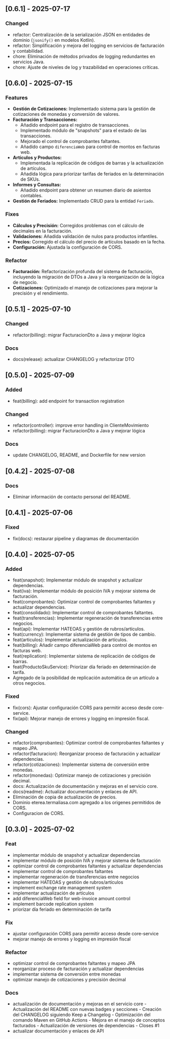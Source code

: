 
## [0.6.1] - 2025-07-17
### Changed
- refactor: Centralización de la serialización JSON en entidades de dominio (`jsonify()` en modelos Kotlin).
- refactor: Simplificación y mejora del logging en servicios de facturación y contabilidad.
- chore: Eliminación de métodos privados de logging redundantes en servicios Java.
- chore: Ajuste de niveles de log y trazabilidad en operaciones críticas.

## [0.6.0] - 2025-07-15

### Features
- **Gestión de Cotizaciones:** Implementado sistema para la gestión de cotizaciones de monedas y conversión de valores.
- **Facturación y Transacciones:**
    - Añadido endpoint para el registro de transacciones.
    - Implementado módulo de "snapshots" para el estado de las transacciones.
    - Mejorado el control de comprobantes faltantes.
    - Añadido campo `diferenciaWeb` para control de montos en facturas web.
- **Artículos y Productos:**
    - Implementada la replicación de códigos de barras y la actualización de artículos.
    - Añadida lógica para priorizar tarifas de feriados en la determinación de SKUs.
- **Informes y Consultas:**
    - Añadido endpoint para obtener un resumen diario de asientos contables.
- **Gestión de Feriados:** Implementado CRUD para la entidad `Feriado`.

### Fixes
- **Cálculos y Precisión:** Corregidos problemas con el cálculo de decimales en la facturación.
- **Validaciones:** Añadida validación de nulos para productos infantiles.
- **Precios:** Corregido el cálculo del precio de artículos basado en la fecha.
- **Configuración:** Ajustada la configuración de CORS.

### Refactor
- **Facturación:** Refactorización profunda del sistema de facturación, incluyendo la migración de DTOs a Java y la reorganización de la lógica de negocio.
- **Cotizaciones:** Optimizado el manejo de cotizaciones para mejorar la precisión y el rendimiento.

## [0.5.1] - 2025-07-10

### Changed
- refactor(billing): migrar FacturacionDto a Java y mejorar lógica

### Docs
- docs(release): actualizar CHANGELOG y refactorizar DTO

## [0.5.0] - 2025-07-09

### Added
- feat(billing): add endpoint for transaction registration

### Changed
- refactor(controller): improve error handling in ClienteMovimiento
- refactor(billing): migrar FacturacionDto a Java y mejorar lógica

### Docs
- update CHANGELOG, README, and Dockerfile for new version

## [0.4.2] - 2025-07-08

### Docs
- Eliminar información de contacto personal del README.

## [0.4.1] - 2025-07-06

### Fixed
- fix(docs): restaurar pipeline y diagramas de documentación

## [0.4.0] - 2025-07-05

### Added
- feat(snapshot): Implementar módulo de snapshot y actualizar dependencias.
- feat(iva): Implementar módulo de posición IVA y mejorar sistema de facturación.
- feat(comprobantes): Optimizar control de comprobantes faltantes y actualizar dependencias.
- feat(consolidado): Implementar control de comprobantes faltantes.
- feat(transferencias): Implementar regeneración de transferencias entre negocios.
- feat(api): Implementar HATEOAS y gestión de rubros/artículos.
- feat(currency): Implementar sistema de gestión de tipos de cambio.
- feat(articulos): Implementar actualización de artículos.
- feat(billing): Añadir campo diferenciaWeb para control de montos en facturas web.
- feat(replication): Implementar sistema de replicación de códigos de barras.
- feat(ProductoSkuService): Priorizar día feriado en determinación de tarifa.
- Agregado de la posibilidad de replicación automática de un artículo a otros negocios.

### Fixed
- fix(cors): Ajustar configuración CORS para permitir acceso desde core-service.
- fix(api): Mejorar manejo de errores y logging en impresión fiscal.

### Changed
- refactor(comprobantes): Optimizar control de comprobantes faltantes y mapeo JPA.
- refactor(facturacion): Reorganizar proceso de facturación y actualizar dependencias.
- refactor(cotizaciones): Implementar sistema de conversión entre monedas.
- refactor(monedas): Optimizar manejo de cotizaciones y precisión decimal.
- docs: Actualización de documentación y mejoras en el servicio core.
- docs(readme): Actualizar documentación y enlaces de API.
- Eliminación de copia de actualización de precios.
- Dominio eterea.termaliasa.com agregado a los origenes permitidos de CORS.
- Configuracion de CORS.

## [0.3.0] - 2025-07-02
### Feat
- implementar módulo de snapshot y actualizar dependencias
- implementar módulo de posición IVA y mejorar sistema de facturación
- optimizar control de comprobantes faltantes y actualizar dependencias
- implementar control de comprobantes faltantes
- implementar regeneración de transferencias entre negocios
- implementar HATEOAS y gestión de rubros/artículos
- implement exchange rate management system
- implementar actualización de artículos
- add diferenciaWeb field for web-invoice amount control
- implement barcode replication system
- priorizar día feriado en determinación de tarifa

### Fix
- ajustar configuración CORS para permitir acceso desde core-service
- mejorar manejo de errores y logging en impresión fiscal

### Refactor
- optimizar control de comprobantes faltantes y mapeo JPA
- reorganizar proceso de facturación y actualizar dependencias
- implementar sistema de conversión entre monedas
- optimizar manejo de cotizaciones y precisión decimal

### Docs
- actualización de documentación y mejoras en el servicio core - Actualización del README con nuevas badges y secciones - Creación del CHANGELOG siguiendo Keep a Changelog - Optimización del comando Maven en GitHub Actions - Mejora en el manejo de conceptos facturados - Actualización de versiones de dependencias - Closes #1
- actualizar documentación y enlaces de API

